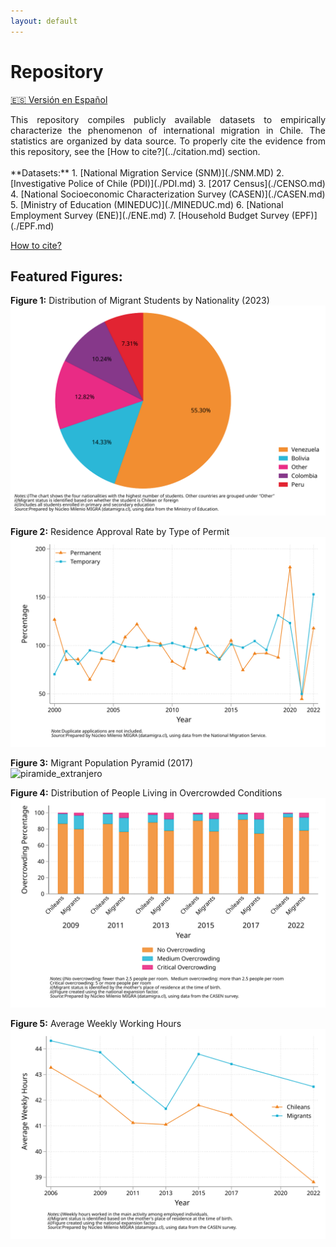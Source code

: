 ```yaml
---
layout: default
---
```


# Repository

[🇪🇸 Versión en Español](../index.html)

<div style="text-align: justify;">
This repository compiles publicly available datasets to empirically characterize the phenomenon of international migration in Chile. The statistics are organized by data source. To properly cite the evidence from this repository, see the [How to cite?](../citation.md) section.
</div>

<br>
**Datasets:**
1. [National Migration Service (SNM)](./SNM.MD)
2. [Investigative Police of Chile (PDI)](./PDI.md)
3. [2017 Census](./CENSO.md)
4. [National Socioeconomic Characterization Survey (CASEN)](./CASEN.md)
5. [Ministry of Education (MINEDUC)](./MINEDUC.md)
6. [National Employment Survey (ENE)](./ENE.md)
7. [Household Budget Survey (EPF)](./EPF.md)

[How to cite?](./citation.md)

## Featured Figures:

**Figure 1:** Distribution of Migrant Students by Nationality (2023)  
![image](https://raw.githubusercontent.com/NucleoMIGRA/migra/9e54219e13a373051a26042a8e0adbfbabe4aace/eng_md/index/figures_svg/figura_1.svg)

**Figure 2:** Residence Approval Rate by Type of Permit  
![image](https://raw.githubusercontent.com/NucleoMIGRA/migra/9e54219e13a373051a26042a8e0adbfbabe4aace/eng_md/index/figures_svg/figura_2.svg)

**Figure 3:** Migrant Population Pyramid (2017)  
![piramide_extranjero]()

**Figure 4:** Distribution of People Living in Overcrowded Conditions  
![fig_3](https://raw.githubusercontent.com/NucleoMIGRA/migra/9e54219e13a373051a26042a8e0adbfbabe4aace/eng_md/index/figures_svg/figura_4.svg)

**Figure 5:** Average Weekly Working Hours  
![image](https://raw.githubusercontent.com/NucleoMIGRA/migra/9e54219e13a373051a26042a8e0adbfbabe4aace/eng_md/index/figures_svg/figura_5.svg)
